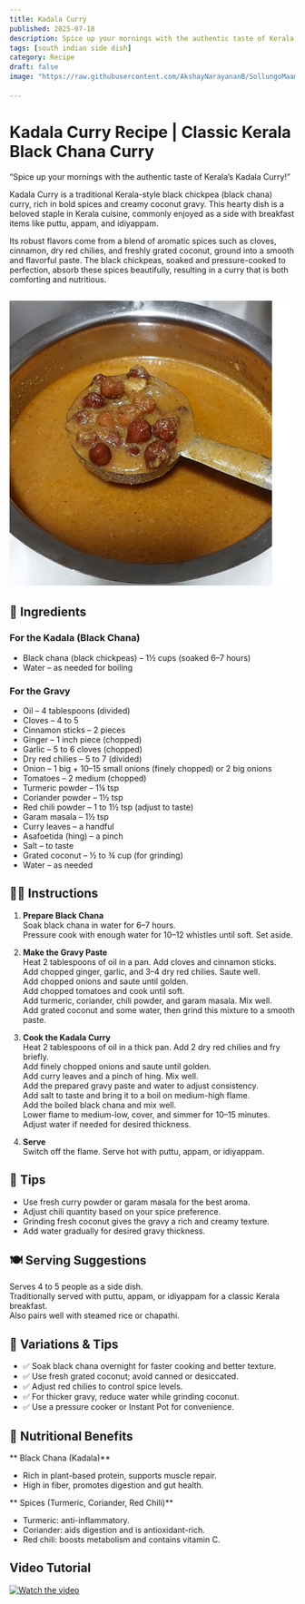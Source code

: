 ```yaml
---
title: Kadala Curry
published: 2025-07-18
description: Spice up your mornings with the authentic taste of Kerala’s Kadala Curry! A rich coconut-based curry made with black chickpeas and traditional spices.
tags: [south indian side dish]
category: Recipe
draft: false
image: "https://raw.githubusercontent.com/AkshayNarayananB/SollungoMaami/master/images/kadalacurry.png" 

---
```


# Kadala Curry Recipe | Classic Kerala Black Chana Curry

“Spice up your mornings with the authentic taste of Kerala’s Kadala Curry!”

Kadala Curry is a traditional Kerala-style black chickpea (black chana) curry, rich in bold spices and creamy coconut gravy. This hearty dish is a beloved staple in Kerala cuisine, commonly enjoyed as a side with breakfast items like puttu, appam, and idiyappam.

Its robust flavors come from a blend of aromatic spices such as cloves, cinnamon, dry red chilies, and freshly grated coconut, ground into a smooth and flavorful paste. The black chickpeas, soaked and pressure-cooked to perfection, absorb these spices beautifully, resulting in a curry that is both comforting and nutritious.

![kadalacurry](https://raw.githubusercontent.com/AkshayNarayananB/SollungoMaami/master/images/kadalacurry.png)
---
## 🛒 Ingredients

### For the Kadala (Black Chana)

- Black chana (black chickpeas) – 1½ cups (soaked 6–7 hours)  
- Water – as needed for boiling

### For the Gravy

- Oil – 4 tablespoons (divided)  
- Cloves – 4 to 5  
- Cinnamon sticks – 2 pieces  
- Ginger – 1 inch piece (chopped)  
- Garlic – 5 to 6 cloves (chopped)  
- Dry red chilies – 5 to 7 (divided)  
- Onion – 1 big + 10–15 small onions (finely chopped) or 2 big onions  
- Tomatoes – 2 medium (chopped)  
- Turmeric powder – 1¼ tsp  
- Coriander powder – 1½ tsp  
- Red chili powder – 1 to 1½ tsp (adjust to taste)  
- Garam masala – 1½ tsp  
- Curry leaves – a handful  
- Asafoetida (hing) – a pinch  
- Salt – to taste  
- Grated coconut – ½ to ¾ cup (for grinding)  
- Water – as needed  

## 👩‍🍳 Instructions

1. **Prepare Black Chana**  
    Soak black chana in water for 6–7 hours.  
    Pressure cook with enough water for 10–12 whistles until soft. Set aside.

2. **Make the Gravy Paste**  
    Heat 2 tablespoons of oil in a pan. Add cloves and cinnamon sticks.  
    Add chopped ginger, garlic, and 3–4 dry red chilies. Saute well.  
    Add chopped onions and saute until golden.  
    Add chopped tomatoes and cook until soft.  
    Add turmeric, coriander, chili powder, and garam masala. Mix well.  
    Add grated coconut and some water, then grind this mixture to a smooth paste.

3. **Cook the Kadala Curry**  
    Heat 2 tablespoons of oil in a thick pan. Add 2 dry red chilies and fry briefly.  
    Add finely chopped onions and saute until golden.  
    Add curry leaves and a pinch of hing. Mix well.  
    Add the prepared gravy paste and water to adjust consistency.  
    Add salt to taste and bring it to a boil on medium-high flame.  
    Add the boiled black chana and mix well.  
    Lower flame to medium-low, cover, and simmer for 10–15 minutes.  
    Adjust water if needed for desired thickness.

4. **Serve**  
    Switch off the flame. Serve hot with puttu, appam, or idiyappam.

## 🌟 Tips

- Use fresh curry powder or garam masala for the best aroma.  
- Adjust chili quantity based on your spice preference.  
- Grinding fresh coconut gives the gravy a rich and creamy texture.  
- Add water gradually for desired gravy thickness.

## 🍽️ Serving Suggestions

Serves 4 to 5 people as a side dish.  
Traditionally served with puttu, appam, or idiyappam for a classic Kerala breakfast.  
Also pairs well with steamed rice or chapathi.

## 🔄 Variations & Tips

- ✅ Soak black chana overnight for faster cooking and better texture.  
- ✅ Use fresh grated coconut; avoid canned or desiccated.  
- ✅ Adjust red chilies to control spice levels.  
- ✅ For thicker gravy, reduce water while grinding coconut.  
- ✅ Use a pressure cooker or Instant Pot for convenience.

## 🥦 Nutritional Benefits

** Black Chana (Kadala)**  
- Rich in plant-based protein, supports muscle repair.  
- High in fiber, promotes digestion and gut health.

** Spices (Turmeric, Coriander, Red Chili)**  
- Turmeric: anti-inflammatory.  
- Coriander: aids digestion and is antioxidant-rich.  
- Red chili: boosts metabolism and contains vitamin C.


## Video Tutorial

[![Watch the video](https://img.youtube.com/vi/GfsSDbAZhYU/0.jpg)](https://youtu.be/GfsSDbAZhYU?si=HdKx1Kp4yVVVnP2C)

